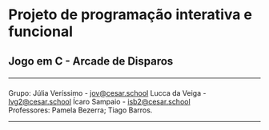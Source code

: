 # Projeto de programação interativa e funcional<br>
## Jogo em C - Arcade de Disparos<hr>
Grupo:
Júlia Veríssimo - jov@cesar.school
Lucca da Veiga - lvg2@cesar.school
Ícaro Sampaio - isb2@cesar.school<br>
Professores: 
Pamela Bezerra;
Tiago Barros.<hr>
